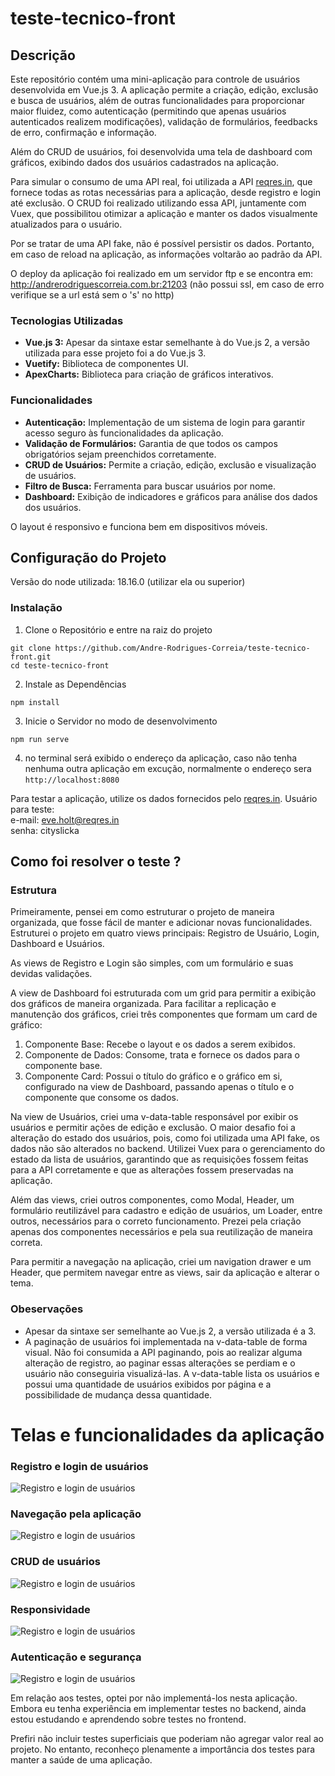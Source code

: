 # teste-tecnico-front

## Descrição
Este repositório contém uma mini-aplicação para controle de usuários desenvolvida em Vue.js 3. A aplicação permite a criação, edição, exclusão e busca de usuários, além de outras funcionalidades para proporcionar maior fluidez, como autenticação (permitindo que apenas usuários autenticados realizem modificações), validação de formulários, feedbacks de erro, confirmação e informação.

Além do CRUD de usuários, foi desenvolvida uma tela de dashboard com gráficos, exibindo dados dos usuários cadastrados na aplicação.

Para simular o consumo de uma API real, foi utilizada a API [reqres.in](https://reqres.in/), que fornece todas as rotas necessárias para a aplicação, desde registro e login até exclusão. O CRUD foi realizado utilizando essa API, juntamente com Vuex, que possibilitou otimizar a aplicação e manter os dados visualmente atualizados para o usuário.

Por se tratar de uma API fake, não é possível persistir os dados. Portanto, em caso de reload na aplicação, as informações voltarão ao padrão da API.

O deploy da aplicação foi realizado em um servidor ftp e se encontra em: http://andrerodriguescorreia.com.br:21203 (não possui ssl, em caso de erro verifique
se a url está sem o 's' no http)

### Tecnologias Utilizadas
- **Vue.js 3:** Apesar da sintaxe estar semelhante à do Vue.js 2, a versão utilizada para esse projeto foi a do Vue.js 3.
- **Vuetify:** Biblioteca de componentes UI.
- **ApexCharts:** Biblioteca para criação de gráficos interativos.

### Funcionalidades
- **Autenticação:** Implementação de um sistema de login para garantir acesso seguro às funcionalidades da aplicação.
- **Validação de Formulários:** Garantia de que todos os campos obrigatórios sejam preenchidos corretamente.
- **CRUD de Usuários:** Permite a criação, edição, exclusão e visualização de usuários.
- **Filtro de Busca:** Ferramenta para buscar usuários por nome.
- **Dashboard:** Exibição de indicadores e gráficos para análise dos dados dos usuários.

O layout é responsivo e funciona bem em dispositivos móveis.

## Configuração do Projeto
Versão do node utilizada: 18.16.0 (utilizar ela ou superior)
### Instalação

1. Clone o Repositório e entre na raiz do projeto
```
git clone https://github.com/Andre-Rodrigues-Correia/teste-tecnico-front.git
cd teste-tecnico-front
```
2. Instale as Dependências
```
npm install
```
3. Inicie o Servidor no modo de desenvolvimento

```
npm run serve
```
4. no terminal será exibido o endereço da aplicação, caso não tenha nenhuma outra aplicação em excução, normalmente
   o endereço sera `http://localhost:8080`

Para testar a aplicação, utilize os dados fornecidos pelo [reqres.in](https://reqres.in/).
Usuário para teste:
<br>e-mail: eve.holt@reqres.in
<br>senha: cityslicka

## Como foi resolver o teste ?
### Estrutura
Primeiramente, pensei em como estruturar o projeto de maneira organizada, que fosse fácil de manter e adicionar novas funcionalidades. Estruturei o projeto em quatro views principais: Registro de Usuário, Login, Dashboard e Usuários.

As views de Registro e Login são simples, com um formulário e suas devidas validações.

A view de Dashboard foi estruturada com um grid para permitir a exibição dos gráficos de maneira organizada. Para facilitar a replicação e manutenção dos gráficos, criei três componentes que formam um card de gráfico:

1. Componente Base: Recebe o layout e os dados a serem exibidos.
2. Componente de Dados: Consome, trata e fornece os dados para o componente base.
3. Componente Card: Possui o título do gráfico e o gráfico em si, configurado na view de Dashboard, passando apenas o título e o componente que consome os dados.

Na view de Usuários, criei uma v-data-table responsável por exibir os usuários e permitir ações de edição e exclusão. O maior desafio foi a alteração do estado dos usuários, pois, como foi utilizada uma API fake, os dados não são alterados no backend. Utilizei Vuex para o gerenciamento do estado da lista de usuários, garantindo que as requisições fossem feitas para a API corretamente e que as alterações fossem preservadas na aplicação.

Além das views, criei outros componentes, como Modal, Header, um formulário reutilizável para cadastro e edição de usuários, um Loader, entre outros, necessários para o correto funcionamento. Prezei pela criação apenas dos componentes necessários e pela sua reutilização de maneira correta.

Para permitir a navegação na aplicação, criei um navigation drawer e um Header, que permitem navegar entre as views, sair da aplicação e alterar o tema.

### Obeservações
- Apesar da sintaxe ser semelhante ao Vue.js 2, a versão utilizada é a 3.
- A paginação de usuários foi implementada na v-data-table de forma visual. Não foi consumida a API paginando, pois ao realizar alguma alteração de registro, ao paginar essas alterações se perdiam e o usuário não conseguiria visualizá-las. A v-data-table lista os usuários e possui uma quantidade de usuários exibidos por página e a possibilidade de mudança dessa quantidade.


# Telas e funcionalidades da aplicação

### Registro e login de usuários
![Registro e login de usuários](./docs/gifs/registro-e-login.gif)

### Navegação pela aplicação
![Registro e login de usuários](./docs/gifs/navegação.gif)

### CRUD de usuários
![Registro e login de usuários](./docs/gifs/crud.gif)

### Responsividade
![Registro e login de usuários](./docs/gifs/responsividade.gif)

### Autenticação e segurança
![Registro e login de usuários](./docs/gifs/autenticação.gif)


Em relação aos testes, optei por não implementá-los nesta aplicação. Embora eu tenha experiência em implementar testes no backend, ainda estou estudando e aprendendo sobre testes no frontend.

Prefiri não incluir testes superficiais que poderiam não agregar valor real ao projeto. No entanto, reconheço plenamente a importância dos testes para manter a saúde de uma aplicação.